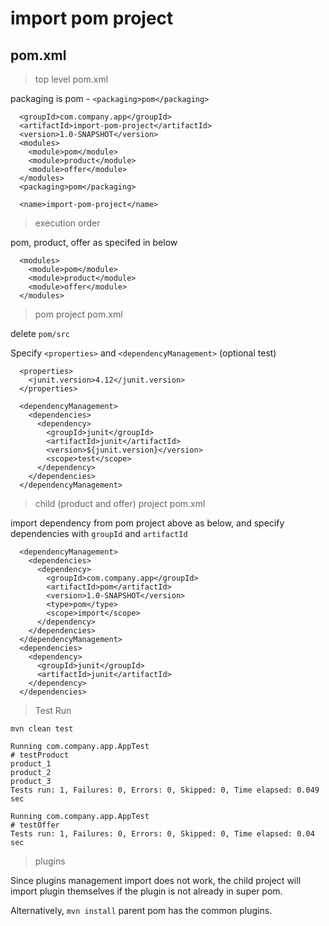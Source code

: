 # import pom project

## pom.xml

> top level pom.xml

packaging is pom - `<packaging>pom</packaging>`

```
  <groupId>com.company.app</groupId>
  <artifactId>import-pom-project</artifactId>
  <version>1.0-SNAPSHOT</version>
  <modules>
    <module>pom</module>
    <module>product</module>
    <module>offer</module>
  </modules>
  <packaging>pom</packaging>

  <name>import-pom-project</name>
```

> execution order

pom, product, offer as specifed in <modules> below

```
  <modules>
    <module>pom</module>
    <module>product</module>
    <module>offer</module>
  </modules>
```

> pom project pom.xml

delete `pom/src`

Specify `<properties>` and `<dependencyManagement>` (optional <scope>test</scope>)

```
  <properties>
    <junit.version>4.12</junit.version>
  </properties>

  <dependencyManagement>
    <dependencies>
      <dependency>
        <groupId>junit</groupId>
        <artifactId>junit</artifactId>
        <version>${junit.version}</version>
        <scope>test</scope>
      </dependency>
    </dependencies>
  </dependencyManagement>
```

> child (product and offer) project pom.xml

import dependency from pom project above as below, and specify dependencies with `groupId` and `artifactId`

```
  <dependencyManagement>
    <dependencies>
      <dependency>
        <groupId>com.company.app</groupId>
        <artifactId>pom</artifactId>
        <version>1.0-SNAPSHOT</version>
        <type>pom</type>
        <scope>import</scope>
      </dependency>
    </dependencies>
  </dependencyManagement>
  <dependencies>
    <dependency>
      <groupId>junit</groupId>
      <artifactId>junit</artifactId>
    </dependency>
  </dependencies>
```

> Test Run

`mvn clean test`

```
Running com.company.app.AppTest
# testProduct
product_1
product_2
product_3
Tests run: 1, Failures: 0, Errors: 0, Skipped: 0, Time elapsed: 0.049 sec

Running com.company.app.AppTest
# testOffer
Tests run: 1, Failures: 0, Errors: 0, Skipped: 0, Time elapsed: 0.04 sec
```

> plugins

Since plugins management import does not work, 
the child project will import plugin themselves if the plugin is not already in super pom.

Alternatively, `mvn install` parent pom has the common plugins.
